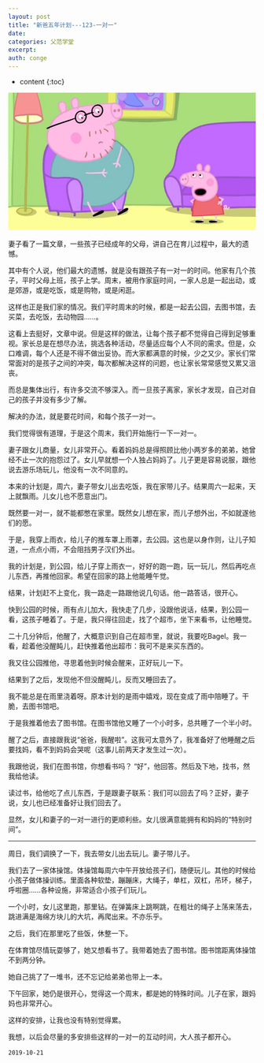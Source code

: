 ```yaml
---
layout: post
title: "新爸五年计划---123-一对一"
date:
categories: 父范学堂
excerpt:
auth: conge
---
```

* content
{:toc}

![ ](/assets/images/父范学堂/118382-fc944b9554ab726b.png)

妻子看了一篇文章，一些孩子已经成年的父母，讲自己在育儿过程中，最大的遗憾。

其中有个人说，他们最大的遗憾，就是没有跟孩子有一对一的时间。他家有几个孩子，平时父母上班，孩子上学。周末，被用作家庭时间，一家人总是一起出动，或是郊游，或是吃饭，或是购物，或是闲逛。

这样也正是我们家的情况。我们平时周末的时候，都是一起去公园，去图书馆，去买菜，去吃饭，去动物园……。

这看上去挺好，文章中说。但是这样的做法，让每个孩子都不觉得自己得到足够重视。家长总是在想尽办法，挑选各种活动，尽量适应每个人不同的需求。但是，众口难调，每个人还是不得不做出妥协。而大家都满意的时候，少之又少。家长们常常面对的是孩子之间的冲突，每次都解决这样的问题，也让家长常常感觉又累又沮丧。

而总是集体出行，有许多交流不够深入。而一旦孩子离家，家长才发现，自己对自己的孩子并没有多少了解。

解决的办法，就是要花时间，和每个孩子一对一。

我们觉得很有道理，于是这个周末，我们开始施行一下一对一。

妻子跟女儿商量，女儿非常开心。看着妈妈总是得照顾比他小两岁多的弟弟，她曾经不止一次的抱怨过了。女儿早就想一个人独占妈妈了。儿子更是容易说服，跟他说去游乐场玩儿，他没有一次不同意的。

本来的计划是，周六，妻子带女儿出去吃饭，我在家带儿子。结果周六一起来，天上就飘雨。儿女儿也不愿意出门。

既然要一对一，就不能都憋在家里。既然女儿想在家，而儿子想外出，不如就遂他们的愿。

于是，我穿上雨衣，给儿子的推车罩上雨罩，去公园。这也是以身作则，让儿子知道，一点点小雨，不会阻挡男子汉们外出。

我的计划是，到公园，给儿子穿上雨衣一，好好的跑一跑，玩一玩儿，然后再吃点儿东西，再推他回家。希望在回家的路上他能睡午觉。

结果，计划赶不上变化，我一路走一路跟他说几句话。他一路答话，很开心。

快到公园的时候，雨有点儿加大，我快走了几步，没跟他说话，结果，到公园一看，这孩子睡着了。于是，我只得往回走，找了个超市，坐下来看书，让他睡觉。

二十几分钟后，他醒了，大概意识到自己在超市里，就说，我要吃Bagel。我一看，趁着他没醒盹儿，赶快推着他出超市：我可不是来买东西的。

我又往公园推他，寻思着他到时候会醒来，正好玩儿一下。

结果到了之后，发现他不但没醒盹儿，反而又睡回去了。

我不能总是在雨里浇着呀。原本计划的是雨中嬉戏，现在变成了雨中陪睡了。干脆，去图书馆吧。

于是我推着他去了图书馆。在图书馆他又睡了一个小时多，总共睡了一个半小时。

醒了之后，直接跟我说“爸爸，我醒啦”。这我可太意外了，我准备好了他睡醒之后要找妈，看不到妈妈会哭呢（这事儿前两天才发生过一次）。

我跟他说，我们在图书馆，你想看书吗？ “好”，他回答。然后及下地，找书，然我给他读。

读过书，给他吃了点儿东西，于是跟妻子联系：我们可以回去了吗？正好，妻子说，女儿也已经准备好让我们回去了。

显然，女儿和妻子的一对一进行的更顺利些。女儿很满意能拥有和妈妈的“特别时间”。

----------

周日，我们调换了一下，我去带女儿出去玩儿。妻子带儿子。

我们去了一家体操馆。体操馆每周六中午开放给孩子们，随便玩儿。其他的时候给小孩子做体操训练。里面各种软垫，蹦蹦床，大绳子，单杠，双杠，吊环，梯子，呼啦圈……各种设施，非常适合小孩子们玩儿。

一个小时，女儿这里跑，那里钻。在弹簧床上跳啊跳，在粗壮的绳子上荡来荡去，跳进满是海绵方块儿的大坑，再爬出来。不亦乐乎。

之后，我们在那里吃了些饭，休整一下。

在体育馆尽情玩耍够了，她又想看书了。我带着她去了图书馆。图书馆距离体操馆不到两分钟。

她自己挑了了一堆书，还不忘记给弟弟也带上一本。

下午回家，她仍是很开心，觉得这一个周末，都是她的特殊时间。儿子在家，跟妈妈也非常开心。

这样的安排，让我也没有特别觉得累。

我想，以后会尽量的多安排些这样的一对一的互动时间，大人孩子都开心。

```
2019-10-21
```

